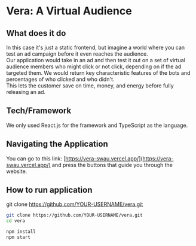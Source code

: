 # Vera: A Virtual Audience

## What does it do
In this case it's just a static frontend, but imagine a world where you can test an ad campaign before it even reaches the audience.  
Our application would take in an ad and then test it out on a set of virtual audience members who might click or not click, depending on if the ad targeted them. We would return key characteristic features of the bots and percentages of who clicked and who didn't.  
This lets the customer save on time, money, and energy before fully releasing an ad.

## Tech/Framework
We only used React.js for the framework and TypeScript as the language.

## Navigating the Application
You can go to this link: [https://vera-swau.vercel.app/](https://vera-swau.vercel.app/) and press the buttons that guide you through the website.

## How to run application
  git clone https://github.com/YOUR-USERNAME/vera.git
 ```bash
git clone https://github.com/YOUR-USERNAME/vera.git
cd vera

npm install
npm start
